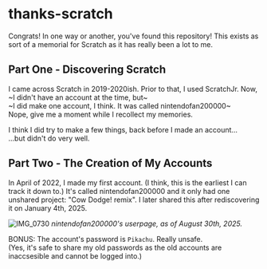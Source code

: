 # **thanks-scratch**
Congrats! In one way or another, you've found this repository! This exists as sort of a memorial for Scratch as it has really been a lot to me.

## **Part One - Discovering Scratch**
I came across Scratch in 2019-2020ish. Prior to that, I used ScratchJr. Now, ~I didn't have an account at the time, but~<br/> 
~I did make one account, I think. It was called nintendofan200000~<br/> 
Nope, give me a moment while I recollect my memories.

I think I did try to make a few things, back before I made an account...<br/>
...but didn't do very well.

## **Part Two - The Creation of My Accounts**
In April of 2022, I made my first account. (I think, this is the earliest I can track it down to.) It's called nintendofan200000 and it only had one unshared project: "Cow Dodge! remix". I later shared this after rediscovering it on January 4th, 2025.

![IMG_0730](https://github.com/user-attachments/assets/2dbb267a-b5de-47de-8cc0-7e827db71f1c)
_nintendofan200000's userpage, as of August 30th, 2025._

BONUS: The account's password is `Pikachu`. Really unsafe.</br>
(Yes, it's safe to share my old passwords as the old accounts are inaccsesible and cannot be logged into.)
